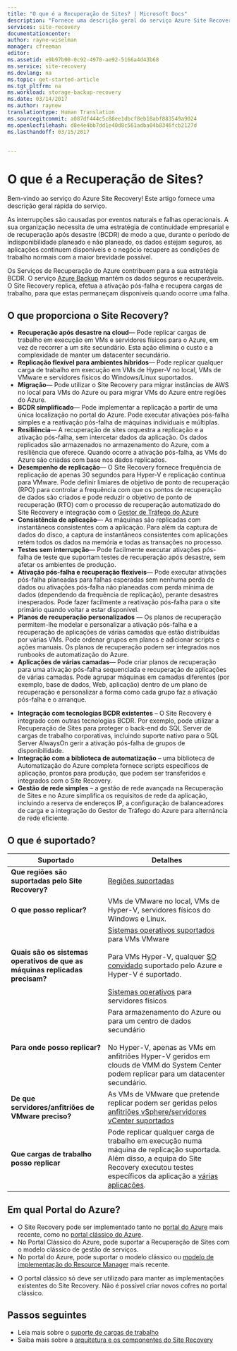 ```yaml
---
title: "O que é a Recuperação de Sites? | Microsoft Docs"
description: "Fornece uma descrição geral do serviço Azure Site Recovery e resume cenários de implementação."
services: site-recovery
documentationcenter: 
author: rayne-wiselman
manager: cfreeman
editor: 
ms.assetid: e9b97b00-0c92-4970-ae92-5166a4d43b68
ms.service: site-recovery
ms.devlang: na
ms.topic: get-started-article
ms.tgt_pltfrm: na
ms.workload: storage-backup-recovery
ms.date: 03/14/2017
ms.author: raynew
translationtype: Human Translation
ms.sourcegitcommit: a087df444c5c88ee1dbcf8eb18abf883549a9024
ms.openlocfilehash: d8e4e4bb7dd1e40d8c561adba04b8346fcb2127d
ms.lasthandoff: 03/15/2017


---
```

# <a name="what-is-site-recovery"></a>O que é a Recuperação de Sites?

Bem-vindo ao serviço do Azure Site Recovery! Este artigo fornece uma descrição geral rápida do serviço.

As interrupções são causadas por eventos naturais e falhas operacionais. A sua organização necessita de uma estratégia de continuidade empresarial e de recuperação após desastre (BCDR) de modo a que, durante o período de indisponibilidade planeado e não planeado, os dados estejam seguros, as aplicações continuem disponíveis e o negócio recupere as condições de trabalho normais com a maior brevidade possível.

Os Serviços de Recuperação do Azure contribuem para a sua estratégia BCDR. O serviço [Azure Backup](https://docs.microsoft.com/en-us/azure/backup/) mantém os dados seguros e recuperáveis. O Site Recovery replica, efetua a ativação pós-falha e recupera cargas de trabalho, para que estas permaneçam disponíveis quando ocorre uma falha.

## <a name="what-does-site-recovery-provide"></a>O que proporciona o Site Recovery?

- **Recuperação após desastre na cloud**— Pode replicar cargas de trabalho em execução em VMs e servidores físicos para o Azure, em vez de recorrer a um site secundário. Esta ação elimina o custo e a complexidade de manter um datacenter secundário.
- **Replicação flexível para ambientes híbridos**— Pode replicar qualquer carga de trabalho em execução em VMs de Hyper-V no local, VMs de VMware e servidores físicos do Windows/Linux suportados.
- **Migração**— Pode utilizar o Site Recovery para migrar instâncias de AWS no local para VMs do Azure ou para migrar VMs do Azure entre regiões do Azure.
- **BCDR simplificado**— Pode implementar a replicação a partir de uma única localização no portal do Azure.  Pode executar ativações pós-falha simples e a reativação pós-falha de máquinas individuais e múltiplas.
- **Resiliência**— A recuperação de sites orquestra a replicação e a ativação pós-falha, sem intercetar dados da aplicação.
Os dados replicados são armazenados no armazenamento do Azure, com a resiliência que oferece. Quando ocorre a ativação pós-falha, as VMs do Azure são criadas com base nos dados replicados.
- **Desempenho de replicação**— O Site Recovery fornece frequência de replicação de apenas 30 segundos para Hyper-V e replicação contínua para VMware. Pode definir limiares de objetivo de ponto de recuperação (RPO) para controlar a frequência com que os pontos de recuperação de dados são criados e pode reduzir o objetivo de ponto de recuperação (RTO) com o processo de recuperação automatizado do Site Recovery e integração com o [Gestor de Tráfego do Azure](https://azure.microsoft.com/en-us/blog/reduce-rto-by-using-azure-traffic-manager-with-azure-site-recovery/)
- **Consistência de aplicação**— As máquinas são replicadas com instantâneos consistentes com a aplicação. Para além da captura de dados do disco, a captura de instantâneos consistentes com aplicações retém todos os dados na memória e todas as transações no processo.
- **Testes sem interrupção**— Pode facilmente executar ativações pós-falha de teste que suportam testes de recuperação após desastre, sem afetar os ambientes de produção.
- **Ativação pós-falha e recuperação flexíveis**— Pode executar ativações pós-falha planeadas para falhas esperadas sem nenhuma perda de dados ou ativações pós-falha não planeadas com perda mínima de dados (dependendo da frequência de replicação), perante desastres inesperados. Pode fazer facilmente a reativação pós-falha para o site primário quando voltar a estar disponível.
- **Planos de recuperação personalizados** — Os planos de recuperação permitem-lhe modelar e personalizar a ativação pós-falha e a recuperação de aplicações de várias camadas que estão distribuídas por várias VMs. Pode ordenar grupos em planos e adicionar scripts e ações manuais. Os planos de recuperação podem ser integrados nos runbooks de automatização do Azure.
- **Aplicações de várias camadas**— Pode criar planos de recuperação para uma ativação pós-falha sequenciada e recuperação de aplicações de várias camadas. Pode agrupar máquinas em camadas diferentes (por exemplo, base de dados, Web, aplicação) dentro de um plano de recuperação e personalizar a forma como cada grupo faz a ativação pós-falha e o arranque.
* **Integração com tecnologias BCDR existentes** – O Site Recovery é integrado com outras tecnologias BCDR. Por exemplo, pode utilizar a Recuperação de Sites para proteger o back-end do SQL Server de cargas de trabalho corporativas, incluindo suporte nativo para o SQL Server AlwaysOn gerir a ativação pós-falha de grupos de disponibilidade.
* **Integração com a biblioteca de automatização** – uma biblioteca de Automatização do Azure completa fornece scripts específicos de aplicação, prontos para produção, que podem ser transferidos e integrados com o Site Recovery.
* **Gestão de rede simples** – a gestão de rede avançada na Recuperação de Sites e no Azure simplifica os requisitos de rede da aplicação, incluindo a reserva de endereços IP, a configuração de balanceadores de carga e a integração do Gestor de Tráfego do Azure para alternância de rede eficiente.


## <a name="whats-supported"></a>O que é suportado?

**Suportado** | **Detalhes**
--- | ---
**Que regiões são suportadas pelo Site Recovery?** | [Regiões suportadas](https://azure.microsoft.com/en-us/regions/services/) |
**O que posso replicar?** | VMs de VMware no local, VMs de Hyper-V, servidores físicos do Windows e Linux.
**Quais são os sistemas operativos de que as máquinas replicadas precisam?** | [Sistemas operativos suportados](site-recovery-support-matrix-to-azure.md#support-for-replicated-machine-os-versions) para VMs VMware<br/><br/> Para VMs Hyper-V, qualquer [SO convidado](https://technet.microsoft.com/en-us/windows-server-docs/compute/hyper-v/supported-windows-guest-operating-systems-for-hyper-v-on-windows) suportado pelo Azure e Hyper-V é suportado.<br/><br/> [Sistemas operativos](site-recovery-support-matrix-to-azure.md#support-for-replicated-machine-os-versions) para servidores físicos
**Para onde posso replicar?** | Para armazenamento do Azure ou para um centro de dados secundário<br/><br/> No Hyper-V, apenas as VMs em anfitriões Hyper-V geridos em clouds de VMM do System Center podem replicar para um datacenter secundário.
**De que servidores/anfitriões de VMware preciso?** | As VMs de VMware que pretende replicar podem ser geridas pelos [anfitriões vSphere/servidores vCenter suportados](site-recovery-support-matrix-to-azure.md#support-for-datacenter-management-servers)
**Que cargas de trabalho posso replicar** | Pode replicar qualquer carga de trabalho em execução numa máquina de replicação suportada. Além disso, a equipa do Site Recovery executou testes específicos da aplicação a [várias aplicações](site-recovery-workload.md#workload-summary).


## <a name="which-azure-portal"></a>Em qual Portal do Azure?

* O Site Recovery pode ser implementado tanto no [portal do Azure](https://portal.azure.com) mais recente, como no [portal clássico do Azure](https://manage.windowsazure.com/).
* No Portal Clássico do Azure, pode suportar a Recuperação de Sites com o modelo clássico de gestão de serviços.
* No portal do Azure, pode suportar o modelo clássico ou [modelo de implementação do Resource Manager](../azure-resource-manager/resource-manager-deployment-model.md) mais recente.
- O portal clássico só deve ser utilizado para manter as implementações existentes do Site Recovery. Não é possível criar novos cofres no portal clássico.

## <a name="next-steps"></a>Passos seguintes
* Leia mais sobre o [suporte de cargas de trabalho](site-recovery-workload.md)
* Saiba mais sobre a [arquitetura e os componentes do Site Recovery](site-recovery-components.md)

